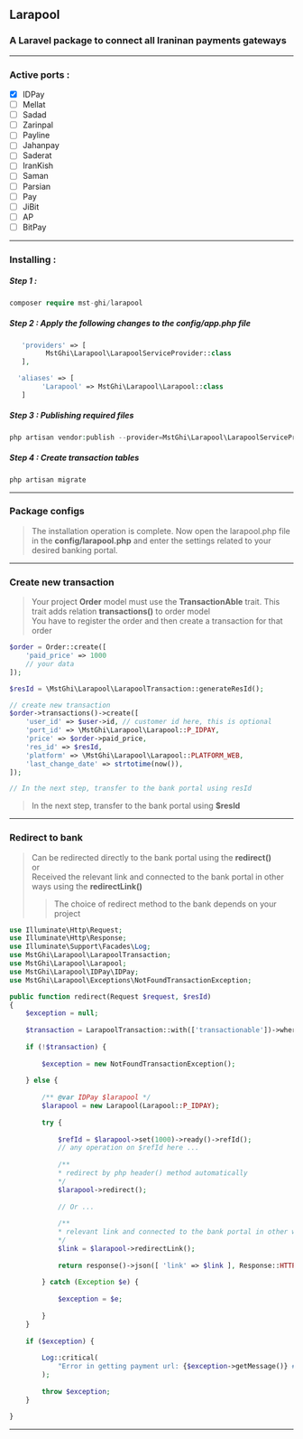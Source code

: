 ## Larapool

### A **Laravel** package to connect all Iraninan payments gateways

---

### **Active ports** :

- [x] IDPay
- [ ] Mellat
- [ ] Sadad
- [ ] Zarinpal
- [ ] Payline
- [ ] Jahanpay
- [ ] Saderat
- [ ] IranKish
- [ ] Saman
- [ ] Parsian
- [ ] Pay
- [ ] JiBit
- [ ] AP
- [ ] BitPay

---

### **Installing** :

##### Step 1 :

```php
composer require mst-ghi/larapool
```

##### Step 2 : Apply the following changes to the config/app.php file

```php
   'providers' => [
         MstGhi\Larapool\LarapoolServiceProvider::class
   ],

  'aliases' => [
        'Larapool' => MstGhi\Larapool\Larapool::class
   ]
```

##### Step 3 : Publishing required files

```php
php artisan vendor:publish --provider=MstGhi\Larapool\LarapoolServiceProvider 
```

##### Step 4 : Create transaction tables

```php
php artisan migrate
```

---

### Package configs

>The installation operation is complete. Now open the larapool.php file in the **config/larapool.php** and enter the
>settings related to your desired banking portal.

---

### Create new transaction

> Your project **Order** model must use the **TransactionAble** trait. This trait adds relation **transactions()** to order model <br>
> You have to register the order and then create a transaction for that order

```php
$order = Order::create([
    'paid_price' => 1000
    // your data
]);

$resId = \MstGhi\Larapool\LarapoolTransaction::generateResId();

// create new transaction
$order->transactions()->create([
    'user_id' => $user->id, // customer id here, this is optional
    'port_id' => \MstGhi\Larapool\Larapool::P_IDPAY,
    'price' => $order->paid_price,
    'res_id' => $resId,
    'platform' => \MstGhi\Larapool\Larapool::PLATFORM_WEB,
    'last_change_date' => strtotime(now()),
]);

// In the next step, transfer to the bank portal using resId
```

>In the next step, transfer to the bank portal using **$resId**

---

### Redirect to bank

> Can be redirected directly to the bank portal using the **redirect()** <br>
> or<br>
> Received the relevant link and connected to the bank portal in other ways using the **redirectLink()** <br>
>> The choice of redirect method to the bank depends on your project
```php
use Illuminate\Http\Request;
use Illuminate\Http\Response;
use Illuminate\Support\Facades\Log;
use MstGhi\Larapool\LarapoolTransaction;
use MstGhi\Larapool\Larapool;
use MstGhi\Larapool\IDPay\IDPay;
use MstGhi\Larapool\Exceptions\NotFoundTransactionException;

public function redirect(Request $request, $resId)
{
    $exception = null;
    
    $transaction = LarapoolTransaction::with(['transactionable'])->where('res_id', $resId)->first();
    
    if (!$transaction) {
    
        $exception = new NotFoundTransactionException();
        
    } else {
    
        /** @var IDPay $larapool */
        $larapool = new Larapool(Larapool::P_IDPAY);
        
        try {
        
            $refId = $larapool->set(1000)->ready()->refId();
            // any operation on $refId here ...
        
            /**
            * redirect by php header() method automatically 
            */
            $larapool->redirect();
            
            // Or ...
            
            /**
            * relevant link and connected to the bank portal in other ways
            */
            $link = $larapool->redirectLink();
            
            return response()->json([ 'link' => $link ], Response::HTTP_OK);
            
        } catch (Exception $e) {
        
            $exception = $e;
            
        }
    }
        
    if ($exception) {
    
        Log::critical(
            "Error in getting payment url: {$exception->getMessage()} #transactionId: {$transaction->id}"
        );
        
        throw $exception;
    }
    
}

```

---
